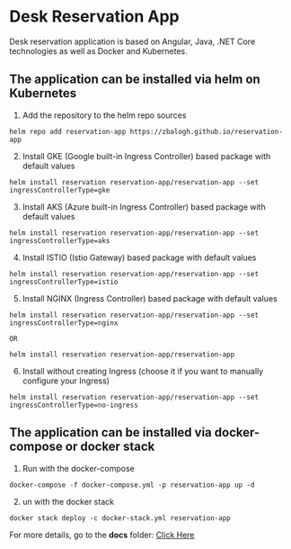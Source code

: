 
# Desk Reservation App

Desk reservation application is based on Angular, Java, .NET Core technologies as well as Docker and Kubernetes. 


## The application can be installed via helm on Kubernetes


1. Add the repository to the helm repo sources

```
helm repo add reservation-app https://zbalogh.github.io/reservation-app
```


2. Install GKE (Google built-in Ingress Controller) based package with default values

```
helm install reservation reservation-app/reservation-app --set ingressControllerType=gke
```


3. Install AKS (Azure built-in Ingress Controller) based package with default values

```
helm install reservation reservation-app/reservation-app --set ingressControllerType=aks
```


4. Install ISTIO (Istio Gateway) based package with default values

```
helm install reservation reservation-app/reservation-app --set ingressControllerType=istio
```


5. Install NGINX (Ingress Controller) based package with default values

```
helm install reservation reservation-app/reservation-app --set ingressControllerType=nginx

OR

helm install reservation reservation-app/reservation-app
```


6. Install without creating Ingress (choose it if you want to manually configure your Ingress)

```
helm install reservation reservation-app/reservation-app --set ingressControllerType=no-ingress
```


## The application can be installed via docker-compose or docker stack


1. Run with the docker-compose

```
docker-compose -f docker-compose.yml -p reservation-app up -d
```


2. un with the docker stack

```
docker stack deploy -c docker-stack.yml reservation-app
```


For more details, go to the **docs** folder: [Click Here](docs/readme.txt)
